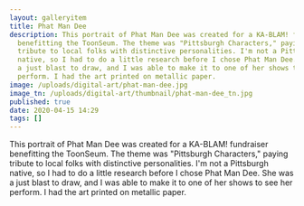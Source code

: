 ```yaml
---
layout: galleryitem
title: Phat Man Dee
description: This portrait of Phat Man Dee was created for a KA-BLAM! fundraiser
  benefitting the ToonSeum. The theme was "Pittsburgh Characters," paying
  tribute to local folks with distinctive personalities. I'm not a Pittsburgh
  native, so I had to do a little research before I chose Phat Man Dee. She was
  a just blast to draw, and I was able to make it to one of her shows to see her
  perform. I had the art printed on metallic paper.
image: /uploads/digital-art/phat-man-dee.jpg
image_tn: /uploads/digital-art/thumbnail/phat-man-dee_tn.jpg
published: true
date: 2020-04-15 14:29
tags: []
---
```

This portrait of Phat Man Dee was created for a KA-BLAM! fundraiser benefitting the ToonSeum. The theme was "Pittsburgh Characters," paying tribute to local folks with distinctive personalities. I'm not a Pittsburgh native, so I had to do a little research before I chose Phat Man Dee. She was a just blast to draw, and I was able to make it to one of her shows to see her perform. I had the art printed on metallic paper.